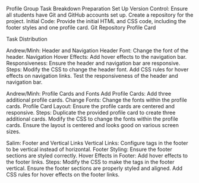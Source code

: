 Profile Group Task Breakdown
Preparation
Set Up Version Control: Ensure all students have Git and GitHub accounts set up. Create a repository for the project.
Initial Code: Provide the initial HTML and CSS code, including the footer styles and one profile card. 
Git Repository Profile Card

Task Distribution

Andrew/Minh: Header and Navigation
    Header Font: Change the font of the header.
    Navigation Hover Effects: Add hover effects to the navigation bar.
    Responsiveness: Ensure the header and navigation bar are responsive.
Steps:
    Modify the CSS to change the header font.
    Add CSS rules for hover effects on navigation links.
    Test the responsiveness of the header and navigation bar.


Andrew/Minh: Profile Cards and Fonts
    Add Profile Cards: Add three additional profile cards.
    Change Fonts: Change the fonts within the profile cards.
    Profile Card Layout: Ensure the profile cards are centered and responsive.
Steps:
    Duplicate the provided profile card to create three additional cards.
    Modify the CSS to change the fonts within the profile cards.
    Ensure the layout is centered and looks good on various screen sizes.




Salim: Footer and Vertical Links
    Vertical Links: Configure <a> tags in the footer to be vertical instead of horizontal.
    Footer Styling: Ensure the footer sections are styled correctly.
    Hover Effects in Footer: Add hover effects to the footer links.
Steps:
    Modify the CSS to make the <a> tags in the footer vertical.
    Ensure the footer sections are properly styled and aligned.
    Add CSS rules for hover effects on the footer links.
